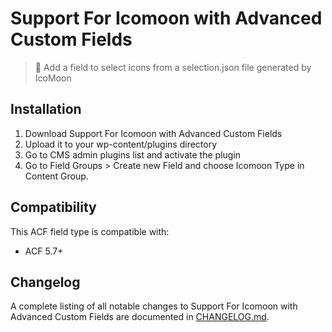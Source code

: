 # Support For Icomoon with Advanced Custom Fields

> 🔩 Add a field to select icons from a selection.json file generated by IcoMoon

## Installation

1. Download Support For Icomoon with Advanced Custom Fields
2. Upload it to your wp-content/plugins directory
3. Go to CMS admin plugins list and activate the plugin
4. Go to Field Groups > Create new Field and choose Icomoon Type in Content Group.

## Compatibility

This ACF field type is compatible with:

* ACF 5.7+

## Changelog

A complete listing of all notable changes to Support For Icomoon with Advanced Custom Fields are documented
in [CHANGELOG.md](https://github.com/viivue/acf-icomoon/blob/master/CHANGELOG.md).